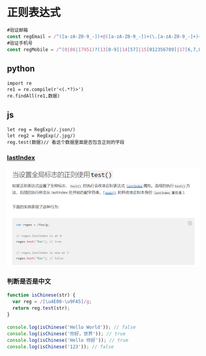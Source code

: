 # 正则表达式

```javascript
#验证邮箱
const regEmail = /^([a-zA-Z0-9_-])+@([a-zA-Z0-9_-])+(\.[a-zA-Z0-9_-]+)+$/
#验证手机号
const regMobile = /^(0|86|17951)?(13[0-9]|14[57]|15[012356789]|17[6,7,8]|18[0-9]|19[7])[0-9]{8}$/
```

## python

```
import re
re1 = re.compile(r'<(.*?)>')
re.findAll(re1,数据)
```

## js

```
let reg = RegExp(/.json/)
let reg2 = RegExp(/.jpg/)
reg.test(数据)// 看这个数据里面是否包含正则的字段
```

### [lastIndex](https://developer.mozilla.org/zh-CN/docs/Web/JavaScript/Reference/Global_Objects/RegExp/test)
![2e7dded9c17f8f495a0153a9e6b2d4b.png](https://raw.githubusercontent.com/xxxsjan/pic-bed/main/202305151244928.png)

### 判断是否是中文
```javascript
function isChinese(str) {
  var reg = /[\u4E00-\u9FA5]/g;
  return reg.test(str);
}

console.log(isChinese('Hello World')); // false
console.log(isChinese('你好，世界')); // true
console.log(isChinese('Hello 你好')); // true
console.log(isChinese('123')); // false
```
